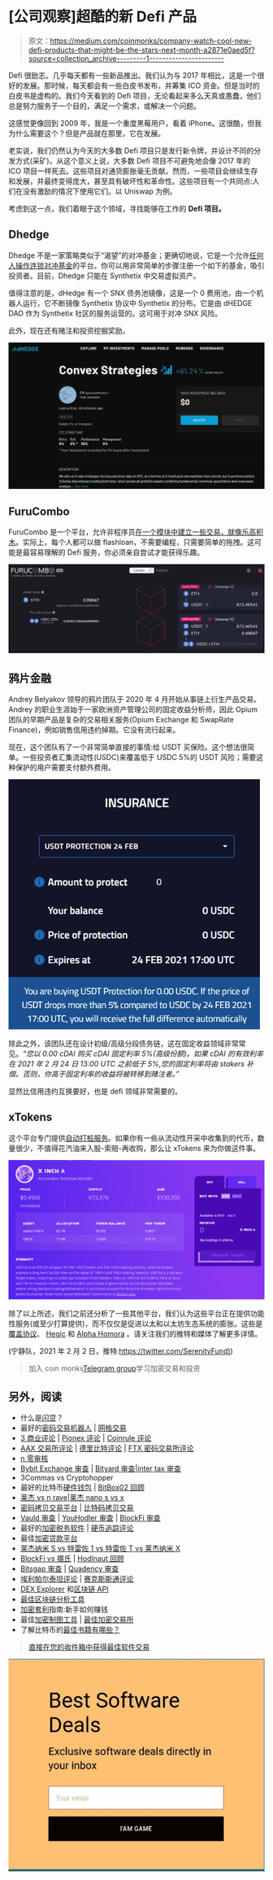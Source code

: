 # [公司观察]超酷的新 Defi 产品

> 原文：<https://medium.com/coinmonks/company-watch-cool-new-defi-products-that-might-be-the-stars-next-month-a2871e0aed5f?source=collection_archive---------1----------------------->

Defi 很励志。几乎每天都有一些新品推出。我们认为与 2017 年相比，这是一个很好的发展。那时候，每天都会有一些白皮书发布，并筹集 ICO 资金。但是当时的白皮书是虚构的。我们今天看到的 Defi 项目，无论看起来多么天真或愚蠢，他们总是努力服务于一个目的，满足一个需求，或解决一个问题。

这感觉更像回到 2009 年，我是一个重度黑莓用户，看着 iPhone。这很酷，但我为什么需要这个？但是产品就在那里，它在发展。

老实说，我们仍然认为今天的大多数 Defi 项目只是发行新令牌，并设计不同的分发方式(采矿)。从这个意义上说，大多数 Defi 项目不可避免地会像 2017 年的 ICO 项目一样死去。这些项目对通货膨胀毫无贡献。然而，一些项目会继续生存和发展，并最终变得庞大，甚至具有破坏性和革命性。这些项目有一个共同点:人们在没有激励的情况下使用它们。以 Uniswap 为例。

考虑到这一点，我们着眼于这个领域，寻找能够在工作的 **Defi 项目。**

## Dhedge

Dhedge 不是一家策略类似于“渴望”的对冲基金；更确切地说，它是一个允许[任何人操作连锁对冲基金](https://app.dhedge.org/#)的平台。你可以用非常简单的步骤注册一个如下的基金，吸引投资者。目前，Dhedge 只能在 Synthetix 中交易虚拟资产。

值得注意的是，dHedge 有一个 SNX 债务池镜像，这是一个 0 费用池，由一个机器人运行，它不断镜像 Synthetix 协议中 Synthetix 的分布。它是由 dHEDGE DAO 作为 Synthetix 社区的服务运营的。这可用于对冲 SNX 风险。

此外，现在还有赌注和投资挖掘奖励。

![](img/fb22c179a5a2f11c592c121ae997c454.png)

## FuruCombo

FuruCombo 是一个平台，允许非程序员[在一个模块中建立一些交易，就像乐高积木](https://furucombo.app/combo)。实际上，每个人都可以做 flashloan，不需要编程，只需要简单的拖拽。这可能是最容易理解的 Defi 服务，你必须亲自尝试才能获得乐趣。

![](img/2e819679fe5f324325254f86a2702fc8.png)

## 鸦片金融

Andrey Belyakov 领导的鸦片团队于 2020 年 4 月开始从事链上衍生产品交易。Andrey 的职业生涯始于一家欧洲资产管理公司的固定收益分析师，因此 Opium 团队的早期产品是复杂的交易相关服务(Opium Exchange 和 SwapRate Finance)，例如销售信用违约掉期。它没有流行起来。

现在，这个团队有了一个非常简单直接的事情:给 USDT 买保险。这个想法很简单。一些投资者汇集流动性(USDC)来覆盖低于 USDC 5%的 USDT 风险；需要这种保护的用户需要支付额外费用。

![](img/8ca1f3336d0a081a61879b5c4e69d3e1.png)

除此之外，该团队还在设计初级/高级分段债务链，这在固定收益领域非常常见。*“您以 0.00 cDAI 购买 cDAI 固定利率 5%(高级份额)。如果 cDAI 的有效利率在 2021 年 2 月 24 日 13:00 UTC 之前低于 5%,您的固定利率将由 stakers 补偿。否则，你高于固定利率的收益将被转移到赌注者。”*

显然比信用违约互换要好，也是 defi 领域非常需要的。

## xTokens

这个平台专门提供[自动打桩服务](https://xtoken.market/app/invest)。如果你有一些从流动性开采中收集到的代币，数量很少，不值得花汽油来入股-索赔-再收购，那么让 xTokens 来为你做这件事。

![](img/8ae14a6d1df148558bc33a31ce8504bf.png)

除了以上所述，我们之前还分析了一些其他平台，我们认为这些平台正在提供功能性服务(或至少打算提供)，而不仅仅是促进以太和以太坊生态系统的膨胀。这些是[覆盖协议](https://serenityfund.medium.com/strategy-paper-mining-cover-with-an-understanding-of-the-risk-e1bd446c996)、 [Hegic](/crypto-spotlight/company-watch-hegic-whats-the-magic-b5d8f8af4458) 和 [Alpha Homora](https://serenityfund.medium.com/company-watch-alpha-homora-leveraging-liquidity-providing-3b6de6923c98) 。请关注我们的推特和媒体了解更多详情。

(宁静队，2021 年 2 月 2 日，推特:[https://twitter.com/SerenityFund)](https://twitter.com/SerenityFund))

> 加入 coin monks[Telegram group](https://t.me/joinchat/EPmjKpNYwRMsBI4p)学习加密交易和投资

## 另外，阅读

*   什么是[闪贷](https://blog.coincodecap.com/what-are-flash-loans-on-ethereum)？
*   最好的[密码交易机器人](/coinmonks/crypto-trading-bot-c2ffce8acb2a) | [网格交易](https://blog.coincodecap.com/grid-trading)
*   [3 商业评论](/coinmonks/3commas-review-an-excellent-crypto-trading-bot-2020-1313a58bec92) | [Pionex 评论](/coinmonks/pionex-review-exchange-with-crypto-trading-bot-1e459d0191ea) | [Coinrule 评论](https://blog.coincodecap.com/coinrule-review-a-perfect-trading-bot)
*   [AAX 交易所评论](/coinmonks/aax-exchange-review-2021-67c5ea09330c) | [德里比特评论](/coinmonks/deribit-review-options-fees-apis-and-testnet-2ca16c4bbdb2) | [FTX 密码交易所评论](/coinmonks/ftx-crypto-exchange-review-53664ac1198f)
*   [n 零审核](/coinmonks/ngrave-zero-review-c465cf8307fc)
*   [Bybit Exchange 审查](/coinmonks/bybit-exchange-review-dbd570019b71) | [Bityard 审查](https://blog.coincodecap.com/bityard-reivew)|[inter tax 审查](https://blog.coincodecap.com/interdax-review)
*   3Commas vs Cryptohopper
*   最好的比特币[硬件钱包](/coinmonks/the-best-cryptocurrency-hardware-wallets-of-2020-e28b1c124069?source=friends_link&sk=324dd9ff8556ab578d71e7ad7658ad7c) | [BitBox02 回顾](/coinmonks/bitbox02-review-your-swiss-bitcoin-hardware-wallet-c36c88fff29)
*   [莱杰 vs n rave](https://blog.coincodecap.com/ngrave-vs-ledger)|[莱杰 nano s vs x](https://blog.coincodecap.com/ledger-nano-s-vs-x)
*   [密码拷贝交易平台](/coinmonks/top-10-crypto-copy-trading-platforms-for-beginners-d0c37c7d698c) | [比特码拷贝交易](https://blog.coincodecap.com/bityard-copy-trading)
*   [Vauld 审查](https://blog.coincodecap.com/vauld-review) | [YouHodler 审查](/coinmonks/youhodler-4-easy-ways-to-make-money-98969b9689f2) | [BlockFi 审查](/coinmonks/blockfi-review-53096053c097)
*   最好的[加密税务软件](/coinmonks/best-crypto-tax-tool-for-my-money-72d4b430816b) | [硬币追踪评论](/coinmonks/cointracking-review-a-reliable-cryptocurrency-tax-software-5114e3eb5737)
*   最佳[加密贷款平台](/coinmonks/top-5-crypto-lending-platforms-in-2020-that-you-need-to-know-a1b675cec3fa)
*   [莱杰纳米 S vs 特雷佐 1 vs 特雷佐 T vs 莱杰纳米 X](https://blog.coincodecap.com/ledger-nano-s-vs-trezor-one-ledger-nano-x-trezor-t)
*   [BlockFi vs 摄氏](/coinmonks/blockfi-vs-celsius-vs-hodlnaut-8a1cc8c26630) | [Hodlnaut 回顾](https://blog.coincodecap.com/hodlnaut-review)
*   [Bitsgap 审查](/coinmonks/bitsgap-review-a-crypto-trading-bot-that-makes-easy-money-a5d88a336df2) | [Quadency 审查](/coinmonks/quadency-review-a-crypto-trading-automation-platform-3068eaa374e1)
*   [埃利帕尔泰坦评论](/coinmonks/ellipal-titan-review-85e9071dd029) | [赛克斯斯通评论](https://blog.coincodecap.com/secux-stone-hardware-wallet-review)
*   [DEX Explorer](https://explorer.bitquery.io/ethereum/dex) 和[区块链 API](https://explorer.bitquery.io/graphql)
*   [最佳区块链分析工具](https://bitquery.io/blog/best-blockchain-analysis-tools-and-software)
*   [加密套利](/coinmonks/crypto-arbitrage-guide-how-to-make-money-as-a-beginner-62bfe5c868f6)指南:新手如何赚钱
*   最佳[加密制图工具](/coinmonks/what-are-the-best-charting-platforms-for-cryptocurrency-trading-85aade584d80) | [最佳加密交易所](https://blog.coincodecap.com/crypto-exchange)
*   了解比特币的[最佳书籍有哪些？](/coinmonks/what-are-the-best-books-to-learn-bitcoin-409aeb9aff4b)

> [直接在您的收件箱中获得最佳软件交易](/coinmonks/newsletters/coinmonks)

[![](img/160ce73bd06d46c2250251e7d5969f9d.png)](https://medium.com/coinmonks/newsletters/coinmonks)
